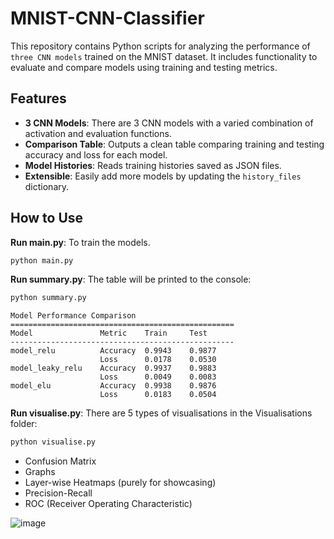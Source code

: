 # MNIST-CNN-Classifier

This repository contains Python scripts for analyzing the performance of `three CNN models` trained on the MNIST dataset. It includes functionality to evaluate and compare models using training and testing metrics.

## Features

- **3 CNN Models**: There are 3 CNN models with a varied combination of activation and evaluation functions. 
- **Comparison Table**: Outputs a clean table comparing training and testing accuracy and loss for each model.
- **Model Histories**: Reads training histories saved as JSON files.
- **Extensible**: Easily add more models by updating the `history_files` dictionary.

## How to Use

**Run main.py**: To train the models.

```bash
python main.py
```
**Run summary.py**: The table will be printed to the console:
```bash
python summary.py
```

```
Model Performance Comparison
==================================================
Model               Metric    Train     Test      
--------------------------------------------------
model_relu          Accuracy  0.9943    0.9877    
                    Loss      0.0178    0.0530    
model_leaky_relu    Accuracy  0.9937    0.9883    
                    Loss      0.0049    0.0083    
model_elu           Accuracy  0.9938    0.9876    
                    Loss      0.0183    0.0504  
```

**Run visualise.py**: There are 5 types of visualisations in the Visualisations folder:
```bash
python visualise.py
```
- Confusion Matrix
- Graphs
- Layer-wise Heatmaps (purely for showcasing)
- Precision-Recall
- ROC (Receiver Operating Characteristic)

![image](https://github.com/user-attachments/assets/f042ba92-23fd-497c-a0e5-9a3a79425f0d)
